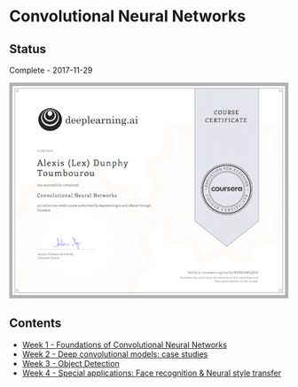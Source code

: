 # Convolutional Neural Networks

## Status

Complete - 2017-11-29

<img src="./assets/cert.png" width="600px"></img>

## Contents

* [Week 1 - Foundations of Convolutional Neural Networks](./week-1.md)
* [Week 2 - Deep convolutional models: case studies](./week-2.md)
* [Week 3 - Object Detection](./week-3.md)
* [Week 4 - Special applications: Face recognition & Neural style transfer](./week-4.md)
